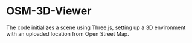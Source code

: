# OSM-3D-Viewer
The code initializes a scene using Three.js, setting up a 3D environment with an uploaded location from Open Street Map.
